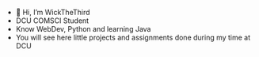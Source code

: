 - 👋 Hi, I’m WickTheThird
- DCU COMSCI Student
- Know WebDev, Python and learning Java
- You will see here little projects and assignments done during my time at DCU

<!---
WickTheThird/WickTheThird is a ✨ special ✨ repository because its `README.md` (this file) appears on your GitHub profile.
You can click the Preview link to take a look at your changes.
--->
